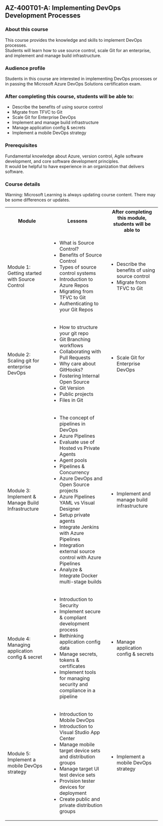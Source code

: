 ##  AZ-400T01-A: Implementing DevOps Development Processes

### About this course

This course provides the knowledge and skills to implement DevOps processes.  
Students will learn how to use source control, scale Git for an enterprise, and implement and manage build infrastructure.

### Audience profile

Students in this course are interested in implementing DevOps processes or in passing the Microsoft Azure DevOps Solutions certification exam.


### After completing this course, students will be able to:
 * Describe the benefits of using source control
 * Migrate from TFVC to Git
 * Scale Git for Enterprise DevOps
 * Implement and manage build infrastructure
 * Manage application config & secrets
 * Implement a mobile DevOps strategy
 
 
### Prerequisites

Fundamental knowledge about Azure, version control, Agile software development, and core software development principles.   
It would be helpful to have experience in an organization that delivers software.

### Course details

Warning: Microsoft Learning is always updating course content. There may be some differences or updates.

<table>
    <tbody>
        <tr>
            <th align="center">Module</th>
            <th align="center">Lessons</th>
            <th align="center">After completing this module, students will be able to</th>
        </tr>
        <tr>
            <td>Module 1: Getting started with Source Control</td>
            <td>
                <ul>
                    <li>What is Source Control?</li>
                    <li>Benefits of Source Control</li>
                    <li>Types of source control systems</li>
                    <li>Introduction to Azure Repos</li>
                    <li>Migrating from TFVC to Git</li>
                    <li>Authenticating to your Git Repos</li>
                </ul>
            </td>
            <td>
                <ul>
                    <li>Describe the benefits of using source control</li>
                    <li>Migrate from TFVC to Git</li>
                </ul>
            </td>
        </tr>
        <tr>
            <td>Module 2: Scaling git for enterprise DevOps</td>
            <td>
                <ul>
                    <li>How to structure your git repo</li>
                    <li>Git Branching workflows</li>
                    <li>Collaborating with Pull Requests</li>
                    <li>Why care about GitHooks?</li>
                    <li>Fostering Internal Open Source</li>
                    <li>Git Version</li>
                    <li>Public projects</li>
                    <li>Files in Git</li>
                </ul>
            </td>
            <td>
                <ul>
                    <li>Scale Git for Enterprise DevOps</li>
                </ul>
            </td>
        </tr>
        <tr>
            <td>Module 3: Implement & Manage Build Infrastructure</td>
            <td>
                <ul>
                    <li>The concept of pipelines in DevOps</li>
                    <li>Azure Pipelines</li>
                    <li>Evaluate use of Hosted vs Private Agents</li>
                    <li>Agent pools</li>
                    <li>Pipelines & Concurrency</li>
                    <li>Azure DevOps and Open Source projects</li>
                    <li>Azure Pipelines YAML vs Visual Designer</li>
                    <li>Setup private agents</li>
                    <li>Integrate Jenkins with Azure Pipelines</li>
                    <li>Integration external source control with Azure Pipelines</li>
                    <li>Analyze & Integrate Docker multi-stage builds</li>
                </ul>
            </td>
            <td>
                <ul>
                    <li>Implement and manage build infrastructure</li>
                </ul>
            </td>
        </tr>
        <tr>
            <td>Module 4: Managing application config & secret</td>
            <td>
                <ul>
                    <li>Introduction to Security</li>
                    <li>Implement secure & compliant development process</li>
                    <li>Rethinking application config data</li>
                    <li>Manage secrets, tokens & certificates</li>
                    <li>Implement tools for managing security and compliance in a pipeline</li>
                </ul>
            </td>
            <td>
                <ul>
                    <li>Manage application config & secrets</li>
                </ul>
            </td>
        </tr>
        <tr>
            <td>Module 5: Implement a mobile DevOps strategy</td>
            <td>
                <ul>
                    <li>Introduction to Mobile DevOps</li>
                    <li>Introduction to Visual Studio App Center</li>
                    <li>Manage mobile target device sets and distribution groups</li>
                    <li>Manage target UI test device sets</li>
                    <li>Provision tester devices for deployment</li>
                    <li>Create public and private distribution groups</li>
                </ul>
            </td>
            <td>
                <ul>
                    <li>Implement a mobile DevOps strategy</li>
                </ul>
            </td>
        </tr>
    </tbody>
</table>
